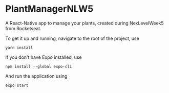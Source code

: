 # PlantManagerNLW5
A React-Native app to manage your plants, created during NexLevelWeek5 from Rocketseat.

To get it up and running, navigate to the root of the project, use
```
yarn install
```
If you don't have Expo installed, use
```
npm install --global expo-cli
```
And run the application using
```
expo start
```
